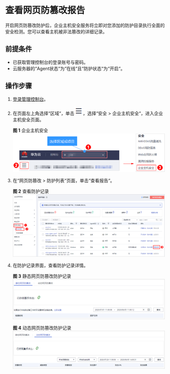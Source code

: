 # 查看网页防篡改报告<a name="hss_01_0087"></a>

开启网页防篡改防护后，企业主机安全服务将立即对您添加的防护目录执行全面的安全检测。您可以查看主机被非法篡改的详细记录。

## 前提条件<a name="section2256777914731"></a>

-   已获取管理控制台的登录账号与密码。
-   云服务器的“Agent状态“为“在线“且“防护状态“为“开启“。

## 操作步骤<a name="section91502117917"></a>

1.  [登录管理控制台](https://console.huaweicloud.com)。
2.  在页面左上角选择“区域“，单击![](figures/icon-servicelist.png)，选择“安全  \>  企业主机安全“，进入企业主机安全页面。

    **图 1**  企业主机安全<a name="hss_01_0229_fig1855613765114"></a>  
    ![](figures/企业主机安全.png "企业主机安全")

3.  在“网页防篡改  \>  防护列表“页面，单击“查看报告“。

    **图 2**  查看防护记录<a name="fig1581612613918"></a>  
    ![](figures/查看防护记录.png "查看防护记录")

4.  在防护记录界面，查看防护记录详情。

    **图 3**  静态网页防篡改防护记录<a name="fig138160619911"></a>  
    ![](figures/静态网页防篡改防护记录.png "静态网页防篡改防护记录")

    **图 4**  动态网页防篡改防护记录<a name="fig1781796195"></a>  
    ![](figures/动态网页防篡改防护记录.png "动态网页防篡改防护记录")


